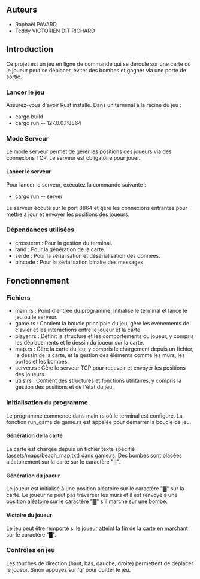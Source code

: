## Auteurs
- Raphaël PAVARD
- Teddy VICTORIEN DIT RICHARD

## Introduction

Ce projet est un jeu en ligne de commande qui se déroule sur une carte où le joueur peut se déplacer, éviter des bombes et gagner via une porte de sortie.

### Lancer le jeu

Assurez-vous d'avoir Rust installé.
Dans un terminal à la racine du jeu :
- cargo build
- cargo run -- 127.0.0.1:8864

### Mode Serveur

Le mode serveur permet de gérer les positions des joueurs via des connexions TCP. Le serveur est obligatoire pour jouer.

#### Lancer le serveur

Pour lancer le serveur, exécutez la commande suivante :
- cargo run -- server

Le serveur écoute sur le port 8864 et gère les connexions entrantes pour mettre à jour et envoyer les positions des joueurs.

### Dépendances utilisées

- crossterm : Pour la gestion du terminal.
- rand : Pour la génération de la carte.
- serde : Pour la sérialisation et désérialisation des données.
- bincode : Pour la sérialisation binaire des messages.

## Fonctionnement

### Fichiers
- main.rs : Point d'entrée du programme. Initialise le terminal et lance le jeu ou le serveur.
- game.rs : Contient la boucle principale du jeu, gère les événements de clavier et les interactions entre le joueur et la carte.
- player.rs : Définit la structure et les comportements du joueur, y compris les déplacements et le dessin du joueur sur la carte.
- map.rs : Gère la carte du jeu, y compris le chargement depuis un fichier, le dessin de la carte, et la gestion des éléments comme les murs, les portes et les bombes.
- server.rs : Gère le serveur TCP pour recevoir et envoyer les positions des joueurs.
- utils.rs : Contient des structures et fonctions utilitaires, y compris la gestion des positions et de l'état du jeu.

### Initialisation du programme

Le programme commence dans main.rs où le terminal est configuré.
La fonction run_game de game.rs est appelée pour démarrer la boucle de jeu.

#### Génération de la carte

La carte est chargée depuis un fichier texte spécifié (assets/maps/beach_map.txt) dans game.rs.
Des bombes sont placées aléatoirement sur la carte sur le caractère "░".

#### Génération du joueur

Le joueur est initialisé à une position aléatoire sur le caractère "▓" sur la carte.
Le joueur ne peut pas traverser les murs et il est renvoyé à une position aléatoire sur le caractère "▓" s'il marche sur une bombe.

#### Victoire du joueur

Le jeu peut être remporté si le joueur atteint la fin de la carte en marchant sur le caractère "█".

### Contrôles en jeu

Les touches de direction (haut, bas, gauche, droite) permettent de déplacer le joueur.
Sinon appuyez sur 'q' pour quitter le jeu.